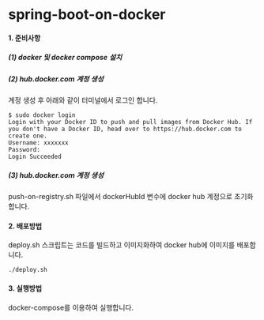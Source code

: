 # spring-boot-on-docker
<h4> 1. 준비사항</h4>
<h5>(1) docker 및 docker compose 설치</h5>
<h5>(2) hub.docker.com 계정 생성</h5>
계정 생성 후 아래와 같이 터미널에서 로그인 합니다.<br>

```
$ sudo docker login
Login with your Docker ID to push and pull images from Docker Hub. If you don't have a Docker ID, head over to https://hub.docker.com to create one.
Username: xxxxxxx
Password: 
Login Succeeded
```

<h5>(3) hub.docker.com 계정 생성</h5>
push-on-registry.sh 파일에서 dockerHubId 변수에 docker hub 계정으로 초기화합니다.
<h4> 2. 배포방법</h4>
deploy.sh 스크립트는 코드를 빌드하고 이미지화하여 docker hub에 이미지를 배포합니다. 

```
./deploy.sh
```

<h4> 3. 실행방법</h4>
docker-compose를 이용하여 실행합니다.<br>
 
